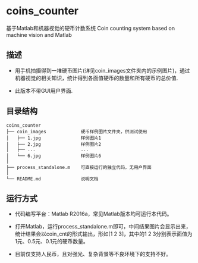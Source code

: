 # coins_counter
基于Matlab和机器视觉的硬币计数系统
Coin counting system based on machine vision and Matlab


## 描述
* 用手机拍摄得到一堆硬币图片(详见coin_images文件夹内的示例图片)，通过机器视觉的相关知识，统计得到各面值硬币的数量和所有硬币的总价值.

* 此版本不带GUI用户界面.


## 目录结构
```
coins_counter
├── coin_images				硬币样例图片文件夹，供测试使用
│   ├── 1.jpg       		样例图片1
│   ├── 2.jpg 		    	样例图片2
│   ├── ...		        	...
│   └── 6.jpg 		    	样例图片6
│
├── process_standalone.m 	可直接运行的独立代码，无用户界面
│
└── README.md 				说明文档
```

## 运行方式
* 代码编写平台：Matlab R2016a，常见Matlab版本均可运行本代码。

* 打开Matlab，运行process_standalone.m即可，中间结果图片会显示出来，统计结果会以coin_cnt的形式输出，形如[1 2 3]，其中的1 2 3分别表示面值为1元、0.5元、0.1元的硬币数量。

* 目前仅支持人民币，且对强光、复杂背景等不良环境下的支持不好。